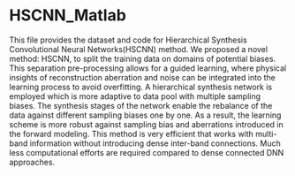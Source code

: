 # HSCNN_Matlab
This file provides the dataset and code for Hierarchical Synthesis Convolutional Neural Networks(HSCNN) method. We proposed	a novel method: HSCNN, to split the training data on domains of potential biases. This separation pre-processing allows for a guided learning, where physical insights of reconstruction aberration and noise can be integrated into the learning process to avoid overfitting. A hierarchical synthesis network is employed which is more adaptive to data pool with multiple sampling biases. The synthesis stages of the network enable the rebalance of the data against different sampling biases one by one. As a result, the learning scheme is more robust against sampling bias and aberrations introduced in the forward modeling. This method is very efficient that works with multi-band information without introducing dense inter-band connections. Much less computational efforts are required compared to dense connected DNN approaches. 
